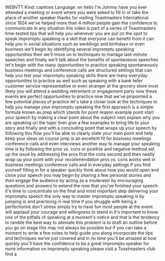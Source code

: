 WEBVTT Kind: captions Language: en hello I'm Johnny have you ever attended a meeting or event where you were asked to fill in or take the place of another speaker thanks for visiting Toastmasters International since 1924 we've helped more than 4 million people gain the confidence to communicate in any situation this video is part of a series of Toastmasters time-tested tips that will help you whenever you are put on the spot to speak impromptu speaking is a skill that everyone can benefit from it can help you in social situations such as weddings and birthdays or even business we'll begin by identifying several impromptu speaking opportunities then we'll move on to techniques to manage last-minute speeches and finally we'll talk about the benefits of spontaneous speeches let's begin with the many opportunities to practice speaking spontaneously business meetings and conference calls are structured settings that can help you test your impromptu speaking skills there are many everyday opportunities to practice as well such as speaking with a bank teller customer service representative or even stranger at the grocery store most likely you will attend a wedding retirement or engagement party now these events are perfect opportunities to practice now that we've pinpointed a few potential places of practice let's take a closer look at the techniques to help you manage your impromptu speaking the first approach is a simple formula known as prep which stands for point reason example point start your speech by making a clear point about the subject next explain why you are speaking on the topic then give a few examples to bring life to your story and finally and with a concluding point that wraps up your speech by following this flow you'll be able to clearly state your main point and help keep your ideas on course prep is an excellent fit for business meetings conference calls and even interviews another way to manage your speaking time is by following the pros vs. cons or positive and negative method set up the issue by addressing the pros first the cons second and then neatly wrap up your point with your recommendation pros vs. cons works well in business meetings conference calls and in everyday settings if you find yourself filling in for a speaker quickly think about how you would open and close your speech you may begin by sharing a few personal stories and then engage the audience by acting as a moderator by encouraging questions and answers to extend the now that you've finished your speech it's time to concentrate on the final and most important step delivering your impromptu speech the only way to master impromptu speaking is by jumping in and practicing in real time if you struggle with being a perfectionist don't stress simply try to have fun most people at the event will applaud your courage and willingness to stand in it's important to know one of the pitfalls of speaking at a moment's notice and that is the tendency to ramble the best way to alleviate this problem is to draft an outline before you go on stage this may not always be possible but if you can take a moment to write a few notes to help guide you along incorporate the tips and techniques we've just covered and in no time you'll be amazed at how quickly you'll have the confidence to be a great impromptu speaker for more information on impromptu speaking please visit a Toastmasters club find a  